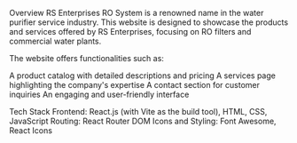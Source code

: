 Overview
RS Enterprises RO System is a renowned name in the water purifier service industry. This website is designed to showcase the products and services offered by RS Enterprises, focusing on RO filters and commercial water plants.

The website offers functionalities such as:

A product catalog with detailed descriptions and pricing
A services page highlighting the company's expertise
A contact section for customer inquiries
An engaging and user-friendly interface

Tech Stack
Frontend: React.js (with Vite as the build tool), HTML, CSS, JavaScript
Routing: React Router DOM
Icons and Styling: Font Awesome, React Icons
